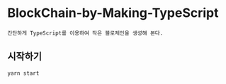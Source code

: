 # BlockChain-by-Making-TypeScript

```
간단하게 TypeScript를 이용하여 작은 블로체인을 생성해 본다.
```

## 시작하기
```
yarn start
```
